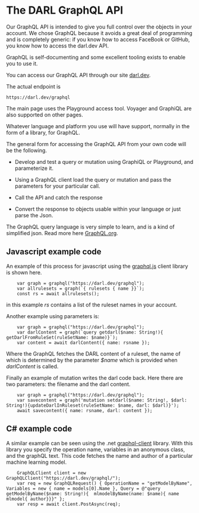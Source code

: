 ﻿The DARL GraphQL API
=====

Our GraphQL API is intended to give you full control over the objects in your account.
We chose GraphQL because it avoids a great deal of programming and is completely generic: if you know how to access FaceBook or GitHub, you know how to access the darl.dev API.

GraphQL is self-documenting and some excellent tooling exists to enable you to use it.

You can access our GraphQL API through our site [darl.dev](https://darl.dev).

The actual endpoint is 
```
https://darl.dev/graphql
```

The main page uses the Playground access tool. Voyager and GraphiQL are also supported on other pages.

Whatever language and platform you use will have support, normally in the form of a library, for GraphQL. 

The general form for accessing the GraphQL API from your own code will be the following.

+ Develop and test a query or mutation using GraphiQL or Playground, and parameterize it. 

+ Using a GraphQL client load the query or mutation and pass the parameters for your particular call. 

+ Call the API and catch the response

+ Convert the response to objects usable within your language or just parse the Json.

The GraphQL query language is very simple to learn, and is a kind of simplified json. Read more here [GraphQL.org](https://graphql.org/).

## Javascript example code

An example of this process for javascript using the [graphql.js](https://github.com/f/graphql.js)
client library is shown here.

```
    var graph = graphql("https://darl.dev/graphql");
    var allrulesets = graph(`{ rulesets { name }}`);
    const rs = await allrulesets();
```
in this example _rs_ contains a list of the ruleset names in your account.

Another example using parameters is:

```
    var graph = graphql("https://darl.dev/graphql");
    var darlContent = graph(`query getdarl($name: String!){  getDarlFromRuleSet(ruleSetName: $name)}`);
    var content = await darlContent({ name: rsname });
```
Where the GraphQL fetches the DARL content of a ruleset, the name of which is determined by the parameter _$name_
which is provided when _darlContent_ is called.

Finally an example of mutation writes the darl code back. Here there are two parameters: the filename and the darl content.

```
    var graph = graphql("https://darl.dev/graphql");
    var savecontent = graph('mutation setdarl($name: String!, $darl: String!){updateDarlInRuleset(ruleSetName: $name, darl: $darl)}');
    await savecontent({ name: rsname, darl: content });
```

## C# example code 

A similar example can be seen using the .net [graphql-client](https://github.com/graphql-dotnet/graphql-client) library.
With this library you specify the operation name, variables in an anonymous class, and the graphQL text. This code fetches the name and author of a particular machine learning model.

```
    GraphQLClient client = new GraphQLClient("https://darl.dev/graphql/");
    var req = new GraphQLRequest() { OperationName = "getModelByName", Variables = new { name = models[0].Name }, Query = @"query getModelByName($name: String!){  mlmodelByName(name: $name){ name mlmodel{ author}}}" };
    var resp = await client.PostAsync(req);
```






